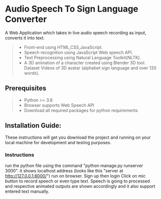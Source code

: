 # Audio Speech To Sign Language Converter

A Web Application which takes in live audio speech recording as input, converts it into text.

> - Front-end using HTML,CSS,JavaScript.
> - Speech recognition using JavaScript Web speech API.
> - Text Preprocessing using Natural Language Toolkit(NLTK).
> - A 3D animation of a character created
>   using Blender 3D tool.
>   Dataset Videos of 3D avatar (alphabet sign language and over 120 words).


## Prerequisites

> - Python >= 3.8
> - Browser supports Web Speech API
> - Download all required packages for python requirements

## Installation Guide:

These instructions will get you download the project and running on your local machine for development and testing purposes.

### Instructions

run the python file using the command "python manage.py runserver 3000".
it shows localhost address (looks like this "server at http://127.0.0.1:8000/") run on browser.
Sign up then login
Click on mic button to record speech or even type text.
Speech is going to processed and respective animated outputs are shown accordingly and it also support entered text manually.
